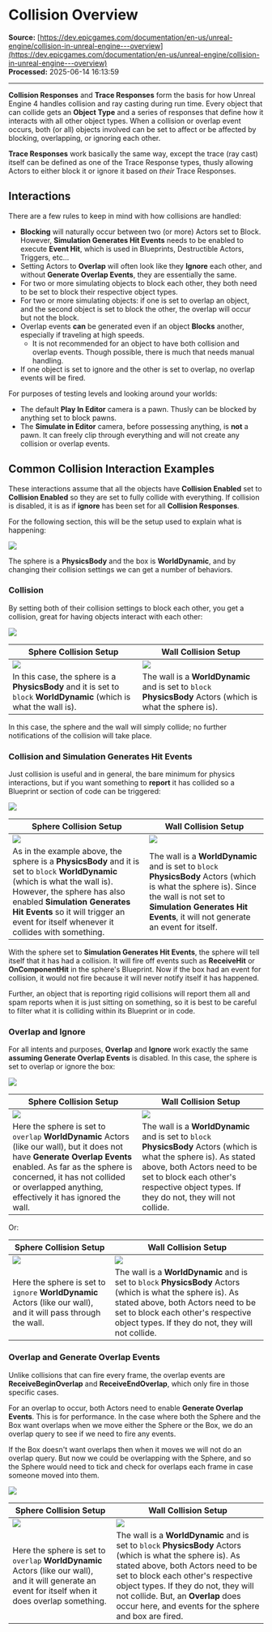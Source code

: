 # Collision Overview

**Source:** [https://dev.epicgames.com/documentation/en-us/unreal-engine/collision-in-unreal-engine---overview](https://dev.epicgames.com/documentation/en-us/unreal-engine/collision-in-unreal-engine---overview)  
**Processed:** 2025-06-14 16:13:59

---

**Collision Responses** and **Trace Responses** form the basis for how Unreal Engine 4 handles collision and ray casting during run time. Every object that can collide gets an **Object Type** and a series of responses that define how it interacts with all other object types. When a collision or overlap event occurs, both (or all) objects involved can be set to affect or be affected by blocking, overlapping, or ignoring each other.

**Trace Responses** work basically the same way, except the trace (ray cast) itself can be defined as one of the Trace Response types, thusly allowing Actors to either block it or ignore it based on *their* Trace Responses.

## Interactions

There are a few rules to keep in mind with how collisions are handled:

-   **Blocking** will naturally occur between two (or more) Actors set to Block. However, **Simulation Generates Hit Events** needs to be enabled to execute **Event Hit**, which is used in Blueprints, Destructible Actors, Triggers, etc...
-   Setting Actors to **Overlap** will often look like they **Ignore** each other, and without **Generate Overlap Events**, they are essentially the same.
-   For two or more simulating objects to block each other, they both need to be set to block their respective object types.
-   For two or more simulating objects: if one is set to overlap an object, and the second object is set to block the other, the overlap will occur but not the block.
-   Overlap events **can** be generated even if an object **Blocks** another, especially if traveling at high speeds.
    -   It is not recommended for an object to have both collision and overlap events. Though possible, there is much that needs manual handling.
-   If one object is set to ignore and the other is set to overlap, no overlap events will be fired.

For purposes of testing levels and looking around your worlds:

-   The default **Play In Editor** camera is a pawn. Thusly can be blocked by anything set to block pawns.
-   The **Simulate in Editor** camera, before possessing anything, is **not** a pawn. It can freely clip through everything and will not create any collision or overlap events.

## Common Collision Interaction Examples

These interactions assume that all the objects have **Collision Enabled** set to **Collision Enabled** so they are set to fully collide with everything. If collision is disabled, it is as if **ignore** has been set for all **Collision Responses**.

For the following section, this will be the setup used to explain what is happening:

![](https://d1iv7db44yhgxn.cloudfront.net/documentation/images/1c7f22c6-c2ca-4d30-9a56-eefeb61f1219/col_setup.png)

The sphere is a **PhysicsBody** and the box is **WorldDynamic**, and by changing their collision settings we can get a number of behaviors.

### Collision

By setting both of their collision settings to block each other, you get a collision, great for having objects interact with each other:

![](https://d1iv7db44yhgxn.cloudfront.net/documentation/images/9c194183-3ea3-480d-9c45-87b0c7f9aa7a/col_collidenoevent.png)

| Sphere Collision Setup | Wall Collision Setup |
| --- | --- |
| ![](https://d1iv7db44yhgxn.cloudfront.net/documentation/images/10c10808-3c0e-4637-bfee-e931a8b5e308/col_collidenoevent_sphere.png) | ![](https://d1iv7db44yhgxn.cloudfront.net/documentation/images/3cd0f624-d01c-4ab3-bf8d-9ed784c11252/col_collidenoevent_box.png) |
| In this case, the sphere is a **PhysicsBody** and it is set to `block` **WorldDynamic** (which is what the wall is). | The wall is a **WorldDynamic** and is set to `block` **PhysicsBody** Actors (which is what the sphere is). |

In this case, the sphere and the wall will simply collide; no further notifications of the collision will take place.

### Collision and Simulation Generates Hit Events

Just collision is useful and in general, the bare minimum for physics interactions, but if you want something to **report** it has collided so a Blueprint or section of code can be triggered:

![](https://d1iv7db44yhgxn.cloudfront.net/documentation/images/3a708e18-e166-4d3d-9f2c-3a14b5c2f8d1/col_collideevent.png)

| Sphere Collision Setup | Wall Collision Setup |
| --- | --- |
| ![](https://d1iv7db44yhgxn.cloudfront.net/documentation/images/ef4be1fc-2e5f-4e72-9d42-3da3f380de22/col_collideevent_sphere.png) | ![](https://d1iv7db44yhgxn.cloudfront.net/documentation/images/1dbb79af-e28f-429c-8319-3caeb50a4014/col_collidenoevent_box.png) |
| As in the example above, the sphere is a **PhysicsBody** and it is set to `block` **WorldDynamic** (which is what the wall is). However, the sphere has also enabled **Simulation Generates Hit Events** so it will trigger an event for itself whenever it collides with something. | The wall is a **WorldDynamic** and is set to `block` **PhysicsBody** Actors (which is what the sphere is). Since the wall is not set to **Simulation Generates Hit Events**, it will not generate an event for itself. |

With the sphere set to **Simulation Generates Hit Events**, the sphere will tell itself that it has had a collision. It will fire off events such as **ReceiveHit** or **OnComponentHit** in the sphere's Blueprint. Now if the box had an event for collision, it would not fire because it will never notify itself it has happened.

Further, an object that is reporting rigid collisions will report them all and spam reports when it is just sitting on something, so it is best to be careful to filter what it is colliding within its Blueprint or in code.

### Overlap and Ignore

For all intents and purposes, **Overlap** and **Ignore** work exactly the same **assuming Generate Overlap Events** is disabled. In this case, the sphere is set to overlap or ignore the box:

![](https://d1iv7db44yhgxn.cloudfront.net/documentation/images/3c26a177-6f71-46d1-ac2f-b21e01cb66f2/col_ignore.png)

| Sphere Collision Setup | Wall Collision Setup |
| --- | --- |
| ![](https://d1iv7db44yhgxn.cloudfront.net/documentation/images/0dba5fbe-071f-496a-a81b-5b8f67213710/col_overlapnoevent_sphere.png) | ![](https://d1iv7db44yhgxn.cloudfront.net/documentation/images/990c2537-8de0-4407-a840-7306f132a6ac/col_collidenoevent_box.png) |
| Here the sphere is set to `overlap` **WorldDynamic** Actors (like our wall), but it does not have **Generate Overlap Events** enabled. As far as the sphere is concerned, it has not collided or overlapped anything, effectively it has ignored the wall. | The wall is a **WorldDynamic** and is set to `block` **PhysicsBody** Actors (which is what the sphere is). As stated above, both Actors need to be set to block each other's respective object types. If they do not, they will not collide. |

Or:

| Sphere Collision Setup | Wall Collision Setup |
| --- | --- |
| ![](https://d1iv7db44yhgxn.cloudfront.net/documentation/images/8e28c57a-cc35-4810-9b1d-a72415c8a3c5/col_ignore_sphere.png) | ![](https://d1iv7db44yhgxn.cloudfront.net/documentation/images/11cc85b4-6fa6-42da-a392-01f0c173c6ac/col_collidenoevent_box.png) |
| Here the sphere is set to `ignore` **WorldDynamic** Actors (like our wall), and it will pass through the wall. | The wall is a **WorldDynamic** and is set to `block` **PhysicsBody** Actors (which is what the sphere is). As stated above, both Actors need to be set to block each other's respective object types. If they do not, they will not collide. |

### Overlap and Generate Overlap Events

Unlike collisions that can fire every frame, the overlap events are **ReceiveBeginOverlap** and **ReceiveEndOverlap**, which only fire in those specific cases.

For an overlap to occur, both Actors need to enable **Generate Overlap Events**. This is for performance. In the case where both the Sphere and the Box want overlaps when we move either the Sphere or the Box, we do an overlap query to see if we need to fire any events.

If the Box doesn't want overlaps then when it moves we will not do an overlap query. But now we could be overlapping with the Sphere, and so the Sphere would need to tick and check for overlaps each frame in case someone moved into them.

![](https://d1iv7db44yhgxn.cloudfront.net/documentation/images/ad3d2476-2cb5-48d9-a548-2380df6f7e78/col_overlapevent.png)

| Sphere Collision Setup | Wall Collision Setup |
| --- | --- |
| ![](https://d1iv7db44yhgxn.cloudfront.net/documentation/images/3a5b75a5-d73a-4b71-b8eb-3ca63c92f8b8/col_overlapevent_sphere.png) | ![](https://d1iv7db44yhgxn.cloudfront.net/documentation/images/c5260c5a-6e9e-4dfa-b532-d997f3c7ed11/col_collideoverlapevent_box.png) |
| Here the sphere is set to `overlap` **WorldDynamic** Actors (like our wall), and it will generate an event for itself when it does overlap something. | The wall is a **WorldDynamic** and is set to `block` **PhysicsBody** Actors (which is what the sphere is). As stated above, both Actors need to be set to block each other's respective object types. If they do not, they will not collide. But, an **Overlap** does occur here, and events for the sphere and box are fired. |